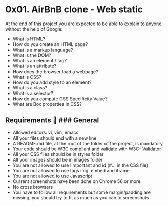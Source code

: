# 0x01. AirBnB clone - Web static
At the end of this project you are expected to be able to explain to anyone, without the help of Google:
* What is HTML?
* How do you create an HTML page?
* What is a markup language?
* What is the DOM?
* What is an element / tag?
* What is an attribute?
* How does the browser load a webpage?
* What is CSS?
* How do you add style to an element?
* What is a class?
* What is a selector?
* How do you compute CSS Specificity Value?
* What are Box properties in CSS?
## Requirements :triangular_ruler: ### General
* Allowed editors: vi, vim, emacs 
* All your files should end with a new line 
* A README.md file, at the root of the folder of the project, is mandatory 
* Your code should be W3C compliant and validate with W3C- Validator 
* All your CSS files should be in styles folder 
* All your images should be in images folder
* You are not allowed to use !important and id (#... in the CSS file) 
* You are not allowed to use tags img, embed and iframe 
* You are not allowed to use Javascript 
* Current screenshots have been done on Chrome 56 or more. 
* No cross browsers 
* You have to follow all requirements but some margin/padding are missing, you should try to fit as much as you can to screenshots
